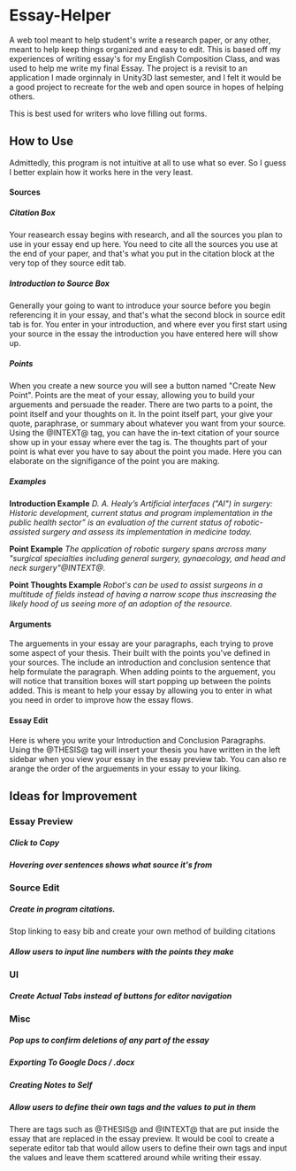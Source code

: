 # Essay-Helper
A web tool meant to help student's write a research paper, or any other, meant to help keep things organized and easy to edit.
This is based off my experiences of writing essay's for my English Composition Class, and was used to help me write my
final Essay.  The project is a revisit to an application I made orginnaly in Unity3D last semester, and I felt it would
be a good project to recreate for the web and open source in hopes of helping others.

This is best used for writers who love filling out forms.

## How to Use
Admittedly, this program is not intuitive at all to use what so ever.
So I guess I better explain how it works here in the very least.

#### Sources

##### Citation Box
Your reasearch essay begins with research, and all the sources you plan to use in your essay end up here.
You need to cite all the sources you use at the end of your paper, and that's what you put in the citation block at the
very top of they source edit tab.

##### Introduction to Source Box
Generally your going to want to introduce your source before you begin referencing it in your essay, and that's what 
the second block in source edit tab is for.  You enter in your introduction, and where ever you first start using your
source in the essay the introduction you have entered here will show up.

##### Points
When you create a new source you will see a button named "Create New Point".  Points are the meat of your essay, allowing
you to build your arguements and persuade the reader.  There are two parts to a point, the point itself and your thoughts on it.
In the point itself part, your give your quote, paraphrase, or summary about whatever you want from your source.  Using the
@INTEXT@ tag, you can have the in-text citation of your source show up in your essay where ever the tag is. 
The thoughts part of your point is what ever you have to say about the point you made.  Here you can elaborate on the 
signifigance of the point you are making.

##### Examples
**Introduction Example**
*D. A. Healy’s Artificial interfaces ("AI") in surgery: Historic development, current status and program implementation in the public health sector” is an evaluation of the current status of robotic-assisted surgery and assess its implementation in medicine today.*

**Point Example**
*The application of robotic surgery spans arcross many "surgical specialties including general surgery, gynaecology, and head and neck surgery"@INTEXT@.*

**Point Thoughts Example**
*Robot's can be used to assist surgeons in a multitude of fields instead of having a narrow scope thus inscreasing the likely hood of us seeing more of an adoption of the resource.*

#### Arguments
The arguements in your essay are your paragraphs, each trying to prove some aspect of your thesis.  Their built with the points you've defined in your sources.  The include an introduction and conclusion sentence that help formulate the paragraph.  When adding points to the arguement,  you will notice that transition boxes will start popping up between the points added.  This is meant to help your essay by allowing you to enter in what you need in order to improve how the essay flows.

#### Essay Edit
Here is where you write your Introduction and Conclusion Paragraphs.  Using the @THESIS@ tag will insert your thesis you have written in the left sidebar when you view your essay in the essay preview tab.  You can also re arange the order of the arguements in your essay to your liking.

## Ideas for Improvement

### Essay Preview

##### Click to Copy

##### Hovering over sentences shows what source it's from

### Source Edit

##### Create in program citations.
Stop linking to easy bib and create your own method of building citations

##### Allow users to input line numbers with the points they make

### UI

##### Create Actual Tabs instead of buttons for editor navigation

### Misc

##### Pop ups to confirm deletions of any part of the essay

##### Exporting To Google Docs / .docx

##### Creating Notes to Self

##### Allow users to define their own tags and the values to put in them
There are tags such as @THESIS@ and @INTEXT@ that are put inside the essay that are replaced in the essay preview. It would be cool to create a seperate editor tab that would allow users to define their own tags and input the values and leave them scattered around while writing their essay.


